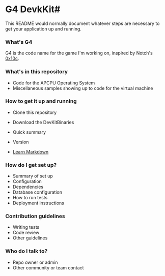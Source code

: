 # G4 DevkKit#


This README would normally document whatever steps are necessary to get your application up and running.

### What's G4 ###

G4 is the code name for the game I'm working on, inspired by Notch's [0x10c](http://en.wikipedia.org/wiki/0x10c).


### What's in this repository ###

* Code for the APCPU Operating System
* Miscellaneous samples showing up to code for the virtual machine


### How to get it up and running ###

* Clone this repository
* Download the DevKitBinaries

* Quick summary
* Version
* [Learn Markdown](https://bitbucket.org/tutorials/markdowndemo)

### How do I get set up? ###

* Summary of set up
* Configuration
* Dependencies
* Database configuration
* How to run tests
* Deployment instructions

### Contribution guidelines ###

* Writing tests
* Code review
* Other guidelines

### Who do I talk to? ###

* Repo owner or admin
* Other community or team contact